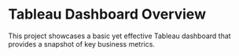 # Tableau Dashboard Overview

This project showcases a basic yet effective Tableau dashboard that provides a snapshot of key business metrics. 
